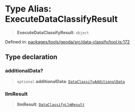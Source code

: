 # Type Alias: ExecuteDataClassifyResult

> **ExecuteDataClassifyResult**: `object`

Defined in: [packages/tools/geoda/src/data-classify/tool.ts:172](https://github.com/GeoDaCenter/openassistant/blob/37d127dc7a76d6b5cf9de906c055e4c904e3dfed/packages/tools/geoda/src/data-classify/tool.ts#L172)

## Type declaration

### additionalData?

> `optional` **additionalData**: [`DataClassifyAdditionalData`](DataClassifyAdditionalData.md)

### llmResult

> **llmResult**: [`DataClassifyLlmResult`](DataClassifyLlmResult.md)

